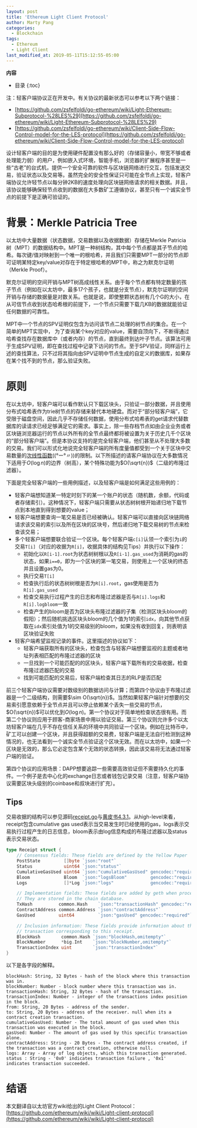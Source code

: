 ```yaml
---
layout: post
title: 'Ethereum Light Client Protocol'
author: Marty Pang
categories: 
  - Blockchain
tags: 
  - Ethereum
  - Light Client
last_modified_at: 2019-05-11T15:12:55-05:00
---
```

**内容**
* 目录
{:toc}

注：轻客户端协议正在开发中。有关协议的最新状态可以参考以下两个链接：
- [https://github.com/zsfelfoldi/go-ethereum/wiki/Light-Ethereum-Subprotocol-%28LES%29](https://github.com/zsfelfoldi/go-ethereum/wiki/Light-Ethereum-Subprotocol-%28LES%29)
- [https://github.com/zsfelfoldi/go-ethereum/wiki/Client-Side-Flow-Control-model-for-the-LES-protocol](https://github.com/zsfelfoldi/go-ethereum/wiki/Client-Side-Flow-Control-model-for-the-LES-protocol)

设计轻客户端的目的是为使用硬件配置没有那么好的（存储容量小，带宽不够或者处理能力弱）的用户，例如嵌入式环境，智能手机，浏览器的扩展程序甚至是一些“古老”的台式机，提供一个安全可靠的软件与区块链网络进行交互，包括发送交易，验证状态以及交易等。虽然完全的安全性保证只可能在全节点上实现，轻客户端协议允许轻节点以每分钟2KB的速度处理向区块链网络请求的相关数据。并且，该协议能够确保轻节点收到的数据在大多数矿工遵循协议，甚至只有一个诚实全节点的前提下是正确可验证的。

# 背景：Merkle Patricia Tree

以太坊中大量数据（状态数据，交易数据以及收据数据）存储在Merkle Patricia树（MPT）的数据结构中。MPT是一种树结构，其中每个节点都是其子节点的哈希。每次键/值对映射到一个唯一的根哈希，并且我们只需要MPT一部分的节点即可证明某特定key/value对存在于特定根哈希的MPT中，称之为默克尔证明（Merkle Proof）。

默克尔证明的空间开销与MPT树高成线性关系。由于每个节点都有特定数量的孩子节点（例如在以太坊中，最多17个孩子，也就是分支节点），默克尔证明的空间开销与存储的数据量是对数关系。也就是说，即使整颗状态树有几个G的大小，在从可信节点收到状态哈希根的前提下，一个节点只需要下载几KB的数据就能验证任何数据的可靠性。

MPT中一个节点的SPV证明仅包含为访问该节点二处理的树节点的集合。在一个简单的MPT实现中， 为了查询某个key对应的value，需要自顶向下，不断得通过哈希查找存在数据库中（或者内存）的节点，直到最终到达叶子节点。该算法可用于生成SPV证明，即在查找过程中记录下访问的节点。至于SPV验证，同样运行上述的查找算法，只不过将其指向由SPV证明中节点生成的自定义的数据库，如果存在某个找不到的节点，那么验证失败。

# 原则

在以太坊中，轻客户端可以看作默认只下载区块头，只验证一部分数据，并且使用分布式哈希表作为trie树节点的存储来替代本地硬盘。而对于“部分轻客户端”，它受限于磁盘空间，因此几乎不存储任何数据，使用分布式哈希表的get请求代替数据库的读请求已经足够满足它的需求。事实上，除一些存档节点如由企业业务或者区块链浏览器运行的节点以外所有的全节点最终都将被设置为关于历史几千个区块的“部分轻客户端”。但是本协议支持的是完全轻客户端，他们甚至从不处理大多数的交易。我们可以形式化地说完全轻客户端的所有度量值都受到一个关于区块中交易数量的[次线性函数](https://en.wikipedia.org/wiki/Sublinear_function)((°ー°〃))的限制。以下所描述的请客户端协议在大多数情况下适用于$O(\log{n})$的边界（树高），某个特殊功能为$O(\sqrt{n})$（二级的布隆过滤器）。

下面是完全轻客户端的一些用例描述，以及轻客户端是如何满足这些用例的：
- 轻客户端想知道某一特定时刻下的某一个账户的状态（随机数，余额，代码或者存储索引）。这种情况下，轻客户端只需要从状态树树根开始递归地下载节点到本地直到得到想要的value；
- 轻客户端想要查询一笔交易是否已经被确认。轻客户端可以直接向区块链网络请求该交易的索引以及所在区块的区块号，然后递归地下载交易树的节点来检查该交易；
- 多个轻客户端想要联合验证一个区块。每个轻客户端`c[i]`认领一个索引为`i`的交易`T[i]`（对应的收据为`R[i]`，收据具体的结构见Tips）并执行以下操作：
	* 初始化以`R[i-1].root`为状态树树根以及`R[i-1].gas_used`为消耗的gas的状态，如果`i==0`，即为一个区块的第一笔交易，则使用上一个区块的终态并且设置gas为0。
	* 执行交易`T[i]`
	* 检查执行后的状态树树根是否为`R[i].root`，gas使用是否为`R[i].gas_used`
	* 检查交易执行过程产生的日志和布隆过滤器是否与`R[i].logs`和`R[i].logbloom`一致
	* 检查产生的bloom是否为区块头布隆过滤器的子集（检测区块头bloom的假阳）；然后随机挑选区块头bloom的几个值为1的索引`idx`，向其他节点获取在`idx`索引处值为1的交易级别的bloom，如果没有收到回复，则表明该区块验证失败
- 轻客户端希望监视记录的事件。这里描述的协议如下：
	* 轻客户端获取所有的区块头，检查包含与轻客户端想要监视的主题或者地址列表相匹配的布隆过滤器的区块
	* 一旦找到一个可能匹配的的区块头，轻客户端下载所有的交易收据，检查布隆过滤器匹配的交易
	* 找到可能匹配的交易后，轻客户端检查其日志的RLP是否匹配

前三个轻客户端协议需要对数级别的数据访问与计算；而第四个协议由于布隆过滤器是一个二级结构，则需要$\sim O(\sqrt{n})$。当然如果轻客户端针对想要的交易索引愿意依赖于全节点并且可以停止依赖某个丢失一些交易的节点，$O(\sqrt{n})$可以优化到$O(\log{n})$。第一个协议对于简单地检查状态很有用。而第二个协议则应用于顾客-商家场景中用以验证交易。第三个协议则允许多个以太坊轻客户端在几乎不存在信任关系的环境中共同验证一个区块。例如在比特币中，矿工可以创建一个区块，并且获得超额的交易费，轻客户端是无法自行检测到这种情况的，也无法看到一个诚实全节点验证这个区块无效。而在以太坊中，如果一个区块是无效的，那么它必定包含某个无效的状态转换，因此该交易将无法通过轻客户端的验证。


第四个协议的应用场景：DAPP想要追踪一些需要高效验证但不需要持久化的事件。一个例子是去中心化的exchange日志或者钱包记录交易（注意，轻客户端协议需要区块头级别的coinbase和叔块进行扩充）。

## Tips

交易收据的结构可以参见源码[receipt.go](https://github.com/ethereum/go-ethereum/blob/master/core/types/receipt.go)与[黄皮书4.3.1](https://ethereum.github.io/yellowpaper/paper.pdf)。从high-level来看，receipt包含cumulative gas used表示当交易发生时已经使用的gas，logs表示交易执行过程产生的日志信息，bloom表示由log信息构成的布隆过滤器以及status表示交易状态。

```go
type Receipt struct {
	// Consensus fields: These fields are defined by the Yellow Paper
	PostState         []byte `json:"root"`
	Status            uint64 `json:"status"`
	CumulativeGasUsed uint64 `json:"cumulativeGasUsed" gencodec:"required"`
	Bloom             Bloom  `json:"logsBloom"         gencodec:"required"`
	Logs              []*Log `json:"logs"              gencodec:"required"`

	// Implementation fields: These fields are added by geth when processing a transaction.
	// They are stored in the chain database.
	TxHash          common.Hash    `json:"transactionHash" gencodec:"required"`
	ContractAddress common.Address `json:"contractAddress"`
	GasUsed         uint64         `json:"gasUsed" gencodec:"required"`

	// Inclusion information: These fields provide information about the inclusion of the
	// transaction corresponding to this receipt.
	BlockHash        common.Hash `json:"blockHash,omitempty"`
	BlockNumber      *big.Int    `json:"blockNumber,omitempty"`
	TransactionIndex uint        `json:"transactionIndex"`
}
```

以下是各字段的解释。

```
blockHash: String, 32 Bytes - hash of the block where this transaction was in.
blockNumber: Number - block number where this transaction was in.
transactionHash: String, 32 Bytes - hash of the transaction.
transactionIndex: Number - integer of the transactions index position in the block.
from: String, 20 Bytes - address of the sender.
to: String, 20 Bytes - address of the receiver. null when its a contract creation transaction.
cumulativeGasUsed: Number - The total amount of gas used when this transaction was executed in the block.
gasUsed: Number - The amount of gas used by this specific transaction alone.
contractAddress: String - 20 Bytes - The contract address created, if the transaction was a contract creation, otherwise null.
logs: Array - Array of log objects, which this transaction generated.
status : String - '0x0' indicates transaction failure , '0x1' indicates transaction succeeded.
```

# 结语

本文翻译自以太坊官方wiki给出的Light Client Protocol：[https://github.com/ethereum/wiki/wiki/Light-client-protocol](https://github.com/ethereum/wiki/wiki/Light-client-protocol)

